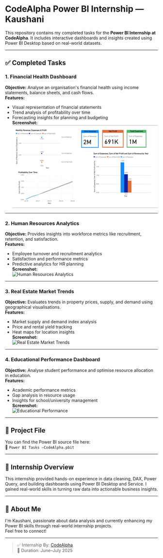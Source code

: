 # CodeAlpha Power BI Internship — Kaushani

This repository contains my completed tasks for the **Power BI Internship at CodeAlpha**. It includes interactive dashboards and insights created using Power BI Desktop based on real-world datasets.

---

## ✅ Completed Tasks

### 1. Financial Health Dashboard
**Objective:** Analyse an organisation's financial health using income statements, balance sheets, and cash flows.  
**Features:**
- Visual representation of financial statements  
- Trend analysis of profitability over time  
- Forecasting insights for planning and budgeting  
**Screenshot:**  
![Financial Health Dashboard](https://github.com/Lilly11-cloud/CodeAlpha_Kaushani/blob/main/Finanacial%20Health%20Dashboard.jpg)

---

### 2. Human Resources Analytics
**Objective:** Provides insights into workforce metrics like recruitment, retention, and satisfaction.  
**Features:**
- Employee turnover and recruitment analytics  
- Satisfaction and performance metrics  
- Predictive analytics for HR planning  
**Screenshot:**  
![Human Resources Analytics]()

---

### 3. Real Estate Market Trends
**Objective:** Evaluates trends in property prices, supply, and demand using geographical visualisations.  
**Features:**
- Market supply and demand index analysis  
- Price and rental yield tracking  
- Heat maps for location insights  
**Screenshot:**  
![Real Estate Market Trends]()

---

### 4. Educational Performance Dashboard
**Objective:** Analyse student performance and optimise resource allocation in education.  
**Features:**
- Academic performance metrics  
- Gap analysis in resource usage  
- Insights for school/university management  
**Screenshot:**  
![Educational Performance]()

---

## 📁 Project File
You can find the Power BI source file here:  
🔗 `Power BI Tasks —CodeAlpha.pbit`

---

## 📌 Internship Overview
This internship provided hands-on experience in data cleaning, DAX, Power Query, and building dashboards using Power BI Desktop and Service. I gained real-world skills in turning raw data into actionable business insights.

---

## 📝 About Me
I'm Kaushani, passionate about data analysis and currently enhancing my Power BI skills through real-world internship projects.  
Feel free to connect!

---

> ✅ Internship By: [CodeAlpha](https://www.codealpha.tech)  
> 📅 Duration: June–July 2025  


